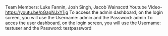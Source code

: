 Team Members: Luke Fannin, Josh Singh, Jacob Wainscott
Youtube Video- https://youtu.be/pGapNJxY1ig 
To access the admin dashboard, on the login screen, you will use the Username: admin and the Password: admin
To acces the user dashboard, on the login screen, you will use the Username: testuser and the Password: testpassword
